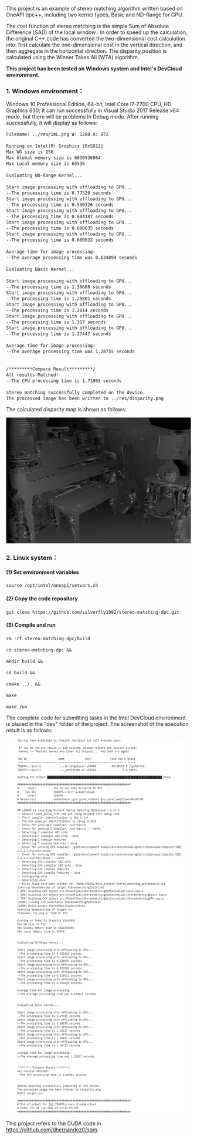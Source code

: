 This project is an example of stereo matching algorithm written based on OneAPI dpc++, including two kernel types, Basic and ND-Range for GPU.

The cost function of stereo matching is the simple Sum of Absolute Difference (SAD) of the local window . In order to speed up the calculation, the original C++ code has converted the two-dimensional cost calculation into: first calculate the one-dimensional cost in the vertical direction, and then aggregate in the horizontal direction. The disparity position is calculated using the Winner Takes All (WTA) algorithm.

**This project has been tested on Windows system and Intel's DevCloud environment.**

### 1. Windows environment：

Windows 10 Professional Edition, 64-bit, Intel Core i7-7700 CPU, HD Graphics 630; it can run successfully in Visual Studio 2017 Release x64 mode, but there will be problems in Debug mode. After running successfully, it will display as follows:

```
Filename: ../res/imL.png W: 1280 H: 872

Running on Intel(R) Graphics [0x5912]
Max WG size is 256
Max Global memory size is 6830936064
Max Local memory size is 65536

Evaluating ND-Range Kernel...

Start image processing with offloading to GPU...
--The processing time is 0.77529 seconds
Start image processing with offloading to GPU...
--The processing time is 0.590326 seconds
Start image processing with offloading to GPU...
--The processing time is 0.604187 seconds
Start image processing with offloading to GPU...
--The processing time is 0.600635 seconds
Start image processing with offloading to GPU...
--The processing time is 0.600033 seconds

Average time for image processing:
--The average processing time was 0.634094 seconds

Evaluating Basic Kernel...

Start image processing with offloading to GPU...
--The processing time is 1.30688 seconds
Start image processing with offloading to GPU...
--The processing time is 1.25801 seconds
Start image processing with offloading to GPU...
--The processing time is 1.2814 seconds
Start image processing with offloading to GPU...
--The processing time is 1.317 seconds
Start image processing with offloading to GPU...
--The processing time is 1.27447 seconds

Average time for image processing:
--The average processing time was 1.28755 seconds


/*********Compare Result*********/
All results Matched!
--The CPU processing time is 1.71865 seconds

Stereo matching successfully completed on the device.
The processed image has been written to ../res/disparity.png
```

The calculated disparity map is shown as follows:

![image](https://github.com/silverfly1992/stereo-matching-dpc/blob/main/images/disparity.png)

### 2. Linux system：

#### (1) Set environment variables

`source /opt/intel/oneapi/setvars.sh`

#### (2) Copy the code repository

`git clone https://github.com/silverfly1992/stereo-matching-dpc.git`

#### (3) Compile and run

`rm -rf stereo-matching-dpc/build`

`cd stereo-matching-dpc &&`

`mkdir build &&`  

`cd build &&`  

`cmake ../. &&`  

`make`

`make run`

The complete code for submitting tasks in the Intel DevCloud environment is placed in the "dev" folder of the project. The screenshot of the execution result is as follows:

![image](https://github.com/silverfly1992/stereo-matching-dpc/blob/main/images/image-20210130094805873.png)

This project refers to the CUDA code in https://github.com/dhernandez0/sgm.

